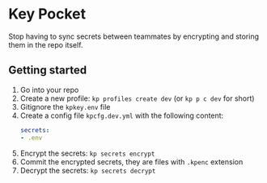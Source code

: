 # Key Pocket

Stop having to sync secrets between teammates by encrypting and storing them in the repo itself.

## Getting started

1. Go into your repo
1. Create a new profile: `kp profiles create dev` (or `kp p c dev` for short)
1. Gitignore the `kpkey.env` file
1. Create a config file `kpcfg.dev.yml` with the following content:
    ```yaml
    secrets:
    - .env
    ```
1. Encrypt the secrets: `kp secrets encrypt`
1. Commit the encrypted secrets, they are files with `.kpenc` extension
1. Decrypt the secrets: `kp secrets decrypt`
